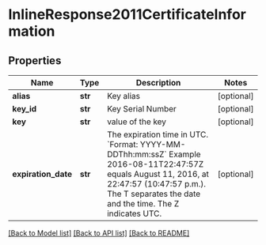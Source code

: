 # InlineResponse2011CertificateInformation

## Properties
Name | Type | Description | Notes
------------ | ------------- | ------------- | -------------
**alias** | **str** | Key alias | [optional] 
**key_id** | **str** | Key Serial Number  | [optional] 
**key** | **str** | value of the key  | [optional] 
**expiration_date** | **str** | The expiration time in UTC. &#x60;Format: YYYY-MM-DDThh:mm:ssZ&#x60;  Example 2016-08-11T22:47:57Z equals August 11, 2016, at 22:47:57 (10:47:57 p.m.). The T separates the date and the time. The Z indicates UTC.  | [optional] 

[[Back to Model list]](../README.md#documentation-for-models) [[Back to API list]](../README.md#documentation-for-api-endpoints) [[Back to README]](../README.md)


